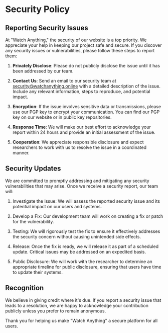 # Security Policy

## Reporting Security Issues

At "Watch Anything," the security of our website is a top priority. We appreciate your help in keeping our project safe and secure. If you discover any security issues or vulnerabilities, please follow these steps to report them:

1. **Privately Disclose**: Please do not publicly disclose the issue until it has been addressed by our team.

2. **Contact Us**: Send an email to our security team at [security@watchanything.online](mailto:security@watchanything.online) with a detailed description of the issue. Include any relevant information, steps to reproduce, and potential impact.

3. **Encryption**: If the issue involves sensitive data or transmissions, please use our PGP key to encrypt your communication. You can find our PGP key on our website or in public key repositories.

4. **Response Time**: We will make our best effort to acknowledge your report within 24 hours and provide an initial assessment of the issue.

5. **Cooperation**: We appreciate responsible disclosure and expect researchers to work with us to resolve the issue in a coordinated manner.

## Security Updates

We are committed to promptly addressing and mitigating any security vulnerabilities that may arise. Once we receive a security report, our team will:

1. Investigate the Issue: We will assess the reported security issue and its potential impact on our users and systems.

2. Develop a Fix: Our development team will work on creating a fix or patch for the vulnerability.

3. Testing: We will rigorously test the fix to ensure it effectively addresses the security concern without causing unintended side effects.

4. Release: Once the fix is ready, we will release it as part of a scheduled update. Critical issues may be addressed on an expedited basis.

5. Public Disclosure: We will work with the researcher to determine an appropriate timeline for public disclosure, ensuring that users have time to update their systems.

## Recognition

We believe in giving credit where it's due. If you report a security issue that leads to a resolution, we are happy to acknowledge your contribution publicly unless you prefer to remain anonymous.

Thank you for helping us make "Watch Anything" a secure platform for all users.
